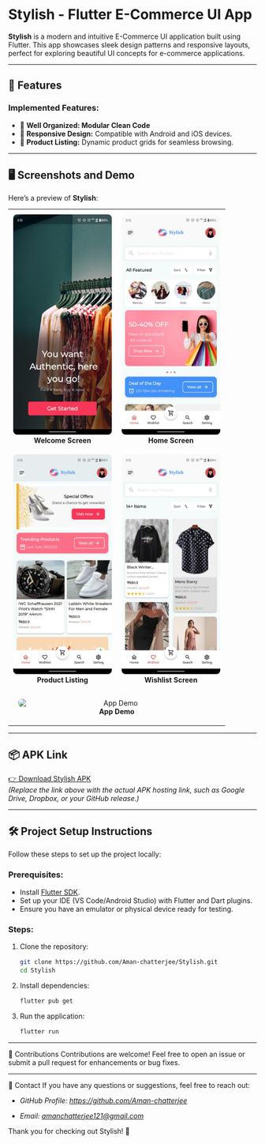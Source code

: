 # Stylish - Flutter E-Commerce UI App

**Stylish** is a modern and intuitive E-Commerce UI application built using Flutter. This app showcases sleek design patterns and responsive layouts, perfect for exploring beautiful UI concepts for e-commerce applications.

---

## 🚀 Features

### Implemented Features:
- 📖 **Well Organized: Modular Clean Code**
- 📱 **Responsive Design:** Compatible with Android and iOS devices.
- 🛒 **Product Listing:** Dynamic product grids for seamless browsing.
---

## 🖥️ Screenshots and Demo

Here’s a preview of **Stylish**:

<table>
  <tr>
    <td align="center" style="padding: 10px;">
      <img src="./screenshots/welcome_screen.jpg" alt="Welcome Screen" width="200" style="border-radius: 8px;"/>
      <br/>
      <b>Welcome Screen</b>
    </td>
    <td align="center" style="padding: 10px;">
      <img src="./screenshots/home_screen.jpg" alt="Home Screen" width="200" style="border-radius: 8px;"/>
      <br/>
      <b>Home Screen</b>
    </td>
  </tr>
  <tr>
    <td align="center" style="padding: 10px;">
      <img src="./screenshots/product_listing.jpg" alt="Product Listing" width="200" style="border-radius: 8px;"/>
      <br/>
      <b>Product Listing</b>
    </td>
    <td align="center" style="padding: 10px;">
      <img src="./screenshots/wishlist_screen.jpg" alt="Wishlist Screen" width="200" style="border-radius: 8px;"/>
      <br/>
      <b>Wishlist Screen</b>
    </td>
  </tr>
  <tr>
    <td colspan="2" align="center" style="padding: 20px;">
      <img src="./screenshots/demo.gif" alt="App Demo" width="400" style="border-radius: 8px; float: right;"/>
      <br/>
      <b>App Demo</b>
    </td>
  </tr>
</table>

---

## 📦 APK Link

[👉 Download Stylish APK](#)  
*(Replace the link above with the actual APK hosting link, such as Google Drive, Dropbox, or your GitHub release.)*

---

## 🛠️ Project Setup Instructions

Follow these steps to set up the project locally:

### Prerequisites:
- Install [Flutter SDK](https://flutter.dev/docs/get-started/install).
- Set up your IDE (VS Code/Android Studio) with Flutter and Dart plugins.
- Ensure you have an emulator or physical device ready for testing.

### Steps:
1. Clone the repository:
   ```bash
   git clone https://github.com/Aman-chatterjee/Stylish.git
   cd Stylish
   ```
2. Install dependencies:
   ```bash
   flutter pub get
   ```

3. Run the application:
   ```bash
   flutter run
   ```

---

🤝 Contributions
Contributions are welcome! Feel free to open an issue or submit a pull request for enhancements or bug fixes.

---

📧 Contact
If you have any questions or suggestions, feel free to reach out:

- *GitHub Profile: https://github.com/Aman-chatterjee*

- *Email: amanchatterjee121@gmail.com*



Thank you for checking out Stylish! 🚀
